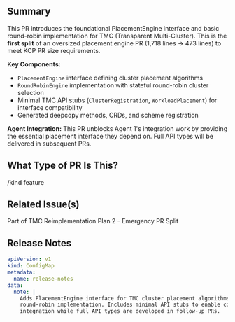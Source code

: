 ## Summary

This PR introduces the foundational PlacementEngine interface and basic round-robin implementation for TMC (Transparent Multi-Cluster). This is the **first split** of an oversized placement engine PR (1,718 lines → 473 lines) to meet KCP PR size requirements.

**Key Components:**
- `PlacementEngine` interface defining cluster placement algorithms
- `RoundRobinEngine` implementation with stateful round-robin cluster selection  
- Minimal TMC API stubs (`ClusterRegistration`, `WorkloadPlacement`) for interface compatibility
- Generated deepcopy methods, CRDs, and scheme registration

**Agent Integration:** This PR unblocks Agent 1's integration work by providing the essential placement interface they depend on. Full API types will be delivered in subsequent PRs.

## What Type of PR Is This?

/kind feature

## Related Issue(s)

Part of TMC Reimplementation Plan 2 - Emergency PR Split

## Release Notes

```yaml
apiVersion: v1
kind: ConfigMap  
metadata:
  name: release-notes
data:
  note: |
    Adds PlacementEngine interface for TMC cluster placement algorithms with 
    round-robin implementation. Includes minimal API stubs to enable controller
    integration while full API types are developed in follow-up PRs.
```